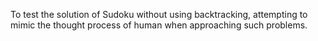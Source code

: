 To test the solution of Sudoku without using backtracking, attempting to mimic the thought process of human when approaching such problems.
